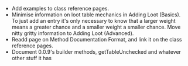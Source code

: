 * Add examples to class reference pages.
* Minimise information on loot table mechanics in Adding Loot (Basics). To just add an entry it's only necessary to know that a larger weight means a greater chance and a smaller weight a smaller chance. Move nitty gritty information to Adding Loot (Advanced).
* Readd page on Method Documentation Format, and link it on the class reference pages.
* Document 0.0.9's builder methods, getTableUnchecked and whatever other stuff it has